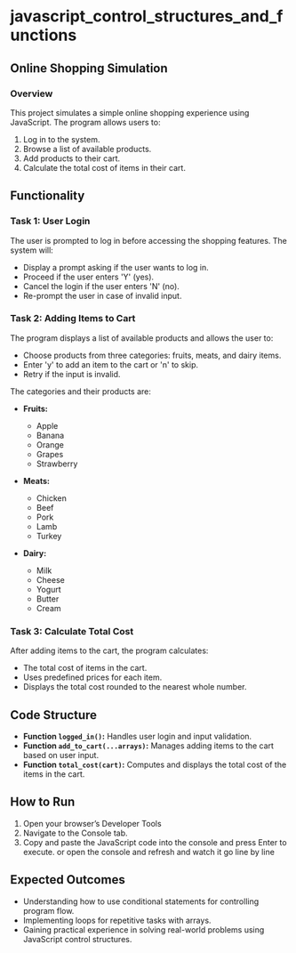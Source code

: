 # javascript_control_structures_and_functions

## Online Shopping Simulation

### Overview

This project simulates a simple online shopping experience using JavaScript. The program allows users to:

1. Log in to the system.
2. Browse a list of available products.
3. Add products to their cart.
4. Calculate the total cost of items in their cart.

## Functionality

### Task 1: User Login

The user is prompted to log in before accessing the shopping features. The system will:

- Display a prompt asking if the user wants to log in.
- Proceed if the user enters 'Y' (yes).
- Cancel the login if the user enters 'N' (no).
- Re-prompt the user in case of invalid input.

### Task 2: Adding Items to Cart

The program displays a list of available products and allows the user to:

- Choose products from three categories: fruits, meats, and dairy items.
- Enter 'y' to add an item to the cart or 'n' to skip.
- Retry if the input is invalid.

The categories and their products are:

- **Fruits:**
  - Apple
  - Banana
  - Orange
  - Grapes
  - Strawberry

- **Meats:**
  - Chicken
  - Beef
  - Pork
  - Lamb
  - Turkey

- **Dairy:**
  - Milk
  - Cheese
  - Yogurt
  - Butter
  - Cream

### Task 3: Calculate Total Cost

After adding items to the cart, the program calculates:

- The total cost of items in the cart.
- Uses predefined prices for each item.
- Displays the total cost rounded to the nearest whole number.

## Code Structure

- **Function `logged_in()`:** Handles user login and input validation.
- **Function `add_to_cart(...arrays)`:** Manages adding items to the cart based on user input.
- **Function `total_cost(cart)`:** Computes and displays the total cost of the items in the cart.

## How to Run

1. Open your browser’s Developer Tools
2. Navigate to the Console tab.
3. Copy and paste the JavaScript code into the console and press Enter to execute.
   or open the console and refresh and watch it go line by line

## Expected Outcomes

- Understanding how to use conditional statements for controlling program flow.
- Implementing loops for repetitive tasks with arrays.
- Gaining practical experience in solving real-world problems using JavaScript control structures.

